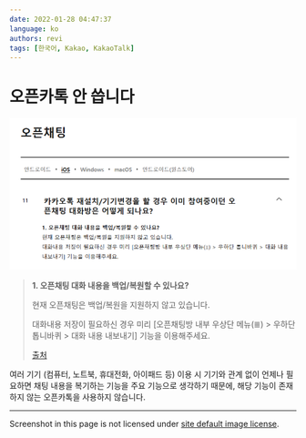 ```yaml
---
date: 2022-01-28 04:47:37
language: ko
authors: revi
tags: [한국어, Kakao, KakaoTalk]
---
```


# 오픈카톡 안 씁니다

![오픈카톡 최근 메시지가 아닌 메시지, 인용구 아래 작성](kakao-opentalk-help.png)

> **1. 오픈채팅 대화 내용을 백업/복원할 수 있나요?**
>
> 현재 오픈채팅은 백업/복원을 지원하지 않고 있습니다.
>
> 대화내용 저장이 필요하신 경우 미리 [오픈채팅방 내부 우상단 메뉴(≣) > 우하단 톱니바퀴 > 대화 내용 내보내기] 기능을 이용해주세요.
>
> [출처](https://cs.kakao.com/helps?articleId=1073193470&service=8&category=105&device=9&locale=ko)

여러 기기 (컴퓨터, 노트북, 휴대전화, 아이패드 등) 이용 시 기기와 관계 없이 언제나 필요하면 채팅 내용을 복기하는 기능을 주요 기능으로
생각하기 때문에, 해당 기능이 존재하지 않는 오픈카톡을 사용하지 않습니다.

---

Screenshot in this page is not licensed under [site default image license](/meta#license).
